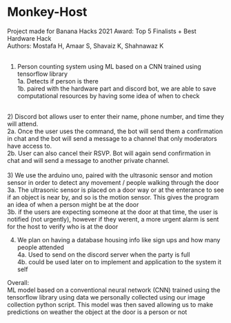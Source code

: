 # Monkey-Host 
Project made for Banana Hacks 2021
Award: Top 5 Finalists + Best Hardware Hack<br/>
Authors: Mostafa H, Amaar S, Shavaiz K, Shahnawaz K <br/> 
<br/>
1) Person counting system using ML based on a CNN trained using tensorflow library  <br/>
1a. Detects if person is there  <br/>
1b. paired with the hardware part and discord bot, we are able to save computational resources by having some idea of when to check  <br/>
<br/>
2) Discord bot allows user to enter their name, phone number, and time they will attend.  <br/>
2a. Once the user uses the command, the bot will send them a confirmation in chat and the bot will send a message to a channel that only moderators have access to.<br/>  
2b. User can also cancel their RSVP. Bot will again send confirmation in chat and will send a message to another private channel.  <br/>
<br/>
3) We use the arduino uno, paired with the ultrasonic sensor and motion sensor in order to detect any movement / people walking through the door  <br/>
3a. The ultrasonic sensor is placed on a door way or at the enterance to see if an object is near by, and so is the motion sensor. This gives the program an idea of when a person might be at the door  <br/>
3b. if the users are expecting someone at the door at that time, the user is notified (not urgently), however if they werent, a more urgent alarm is sent for the host to verify who is at the door  <br/>

4) We plan on having a database housing info like sign ups and how many people attended  <br/>
4a. Used to send on the discord server when the party is full  <br/>
4b. could be used later on to implement and application to the system it self  <br/>

Overall:  <br/>
ML model based on a conventional neural network (CNN) trained using the tensorflow library using data we personally collected using our image collection python script. This model was then saved allowing us to make predictions on weather the object at the door is a person or not<br/>
